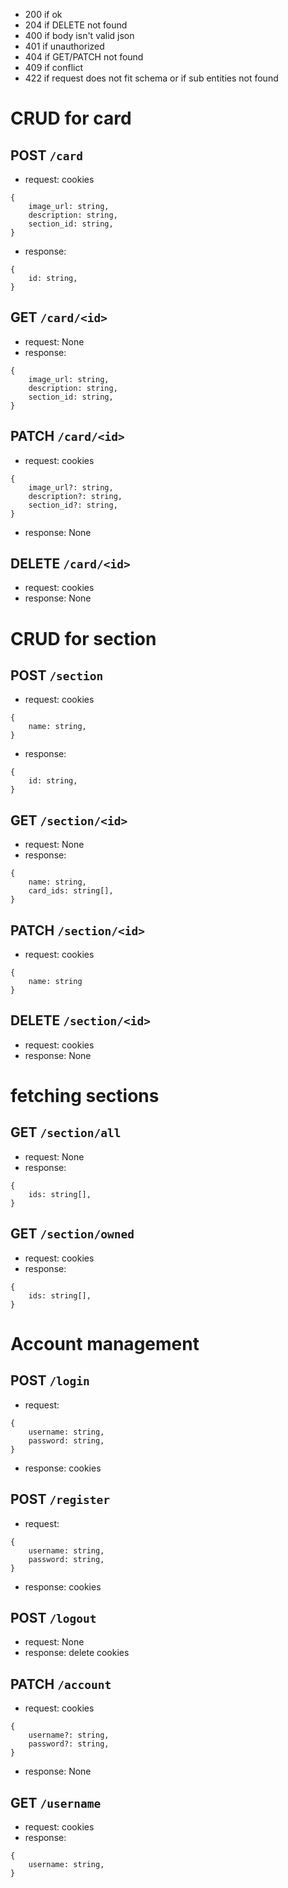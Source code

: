 - 200 if ok
- 204 if DELETE not found
- 400 if body isn't valid json
- 401 if unauthorized
- 404 if GET/PATCH not found
- 409 if conflict
- 422 if request does not fit schema or if sub entities not found

# CRUD for card

## POST `/card`
- request: cookies
```
{
    image_url: string,
    description: string,
    section_id: string,
}
```
- response:
```
{
    id: string,
}
```

## GET `/card/<id>`
- request: None
- response:
```
{
    image_url: string,
    description: string,
    section_id: string,
}
```

## PATCH `/card/<id>`
- request: cookies
```
{
    image_url?: string,
    description?: string,
    section_id?: string,
}
```
- response: None

## DELETE `/card/<id>`
- request: cookies
- response: None

# CRUD for section

## POST `/section`
- request: cookies
```
{
    name: string,
}
```
- response: 
```
{
    id: string,
}
```

## GET `/section/<id>`
- request: None
- response:
```
{
    name: string,
    card_ids: string[],
}
```

## PATCH `/section/<id>`
- request: cookies
```
{
    name: string
}
```

## DELETE `/section/<id>`
- request: cookies
- response: None

# fetching sections

## GET `/section/all`
- request: None
- response:
```
{
    ids: string[],
}
```

## GET `/section/owned`
- request: cookies
- response:
```
{
    ids: string[],
}
```

# Account management

## POST `/login`
- request:
```
{
    username: string,
    password: string,
}
```
- response: cookies

## POST `/register`
- request:
```
{
    username: string,
    password: string,
}
```
- response: cookies

## POST `/logout`
- request: None
- response: delete cookies

## PATCH `/account`
- request: cookies
```
{
    username?: string,
    password?: string,
}
```
- response: None

## GET `/username`
- request: cookies
- response: 
```
{
    username: string,
}
```
